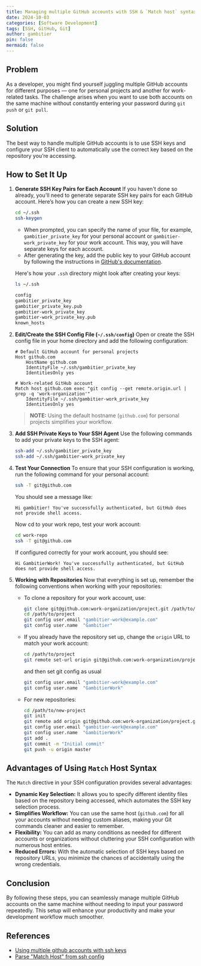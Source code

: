 ```yaml
---
title: Managing multiple GitHub accounts with SSH & `Match host` syntax
date: 2024-10-03
categories: [Software Development]
tags: [SSH, GitHub, Git]
author: gambitier
pin: false
mermaid: false
---
```


## Problem
As a developer, you might find yourself juggling multiple GitHub accounts for different purposes — one for personal projects and another for work-related tasks. The challenge arises when you want to use both accounts on the same machine without constantly entering your password during `git push` or `git pull`.

## Solution
The best way to handle multiple GitHub accounts is to use SSH keys and configure your SSH client to automatically use the correct key based on the repository you’re accessing.

## How to Set It Up

1. **Generate SSH Key Pairs for Each Account**
   If you haven't done so already, you'll need to generate separate SSH key pairs for each GitHub account. Here’s how you can create a new SSH key:

   ```bash
   cd ~/.ssh 
   ssh-keygen
   ```

   - When prompted, you can specify the name of your file, for example, `gambitier_private_key` for your personal account or `gambitier-work_private_key` for your work account. This way, you will have separate keys for each account.
   - After generating the key, add the public key to your GitHub account by following the instructions in [GitHub's documentation](https://docs.github.com/en/authentication/connecting-to-github-with-ssh/adding-a-new-ssh-key-to-your-github-account).

   Here's how your `.ssh` directory might look after creating your keys:

   ```bash
   ls ~/.ssh 
   
   config
   gambitier_private_key
   gambitier_private_key.pub
   gambitier-work_private_key
   gambitier-work_private_key.pub
   known_hosts
   ```

2. **Edit/Create the SSH Config File (`~/.ssh/config`)**
   Open or create the SSH config file in your home directory and add the following configuration:

   ```
   # Default GitHub account for personal projects
   Host github.com
       HostName github.com
       IdentityFile ~/.ssh/gambitier_private_key
       IdentitiesOnly yes

   # Work-related GitHub account
   Match host github.com exec "git config --get remote.origin.url | grep -q 'work-organization'"
       IdentityFile ~/.ssh/gambitier-work_private_key
       IdentitiesOnly yes
   ```

   > **NOTE:** Using the default hostname (`github.com`) for personal projects simplifies your workflow.

3. **Add SSH Private Keys to Your SSH Agent**
   Use the following commands to add your private keys to the SSH agent:

   ```bash
   ssh-add ~/.ssh/gambitier_private_key
   ssh-add ~/.ssh/gambitier-work_private_key
   ```

4. **Test Your Connection**
   To ensure that your SSH configuration is working, run the following command for your personal account:

   ```bash
   ssh -T git@github.com
   ```

   You should see a message like:

   ```plaintext
   Hi gambitier! You've successfully authenticated, but GitHub does not provide shell access.
   ```

   Now cd to your work repo, test your work account:

   ```bash
   cd work-repo
   ssh -T git@github.com
   ```

   If configured correctly for your work account, you should see:

   ```
   Hi GambitierWork! You've successfully authenticated, but GitHub does not provide shell access.
   ```

5. **Working with Repositories**
   Now that everything is set up, remember the following conventions when working with your repositories:

   - To clone a repository for your work account, use:
     ```bash
     git clone git@github.com:work-organization/project.git /path/to/project
     cd /path/to/project
     git config user.email "gambitier-work@example.com"
     git config user.name  "Gambitier"
     ```

   - If you already have the repository set up, change the `origin` URL to match your work account:
     ```bash
     cd /path/to/project
     git remote set-url origin git@github.com:work-organization/project.git
     ```
     
     and then set git config as usual
     ```bash
     git config user.email "gambitier-work@example.com"
     git config user.name  "GambitierWork"
     ```

   - For new repositories:
     ```bash
     cd /path/to/new-project
     git init
     git remote add origin git@github.com:work-organization/project.git
     git config user.email "gambitier-work@example.com"
     git config user.name  "GambitierWork"
     git add .
     git commit -m "Initial commit"
     git push -u origin master
     ```

## Advantages of Using `Match` Host Syntax
The `Match` directive in your SSH configuration provides several advantages:

- **Dynamic Key Selection:** It allows you to specify different identity files based on the repository being accessed, which automates the SSH key selection process.
- **Simplifies Workflow:** You can use the same host (`github.com`) for all your accounts without needing custom aliases, making your Git commands cleaner and easier to remember.
- **Flexibility:** You can add as many conditions as needed for different accounts or organizations without cluttering your SSH configuration with numerous host entries.
- **Reduced Errors:** With the automatic selection of SSH keys based on repository URLs, you minimize the chances of accidentally using the wrong credentials.

## Conclusion
By following these steps, you can seamlessly manage multiple GitHub accounts on the same machine without needing to input your password repeatedly. This setup will enhance your productivity and make your development workflow much smoother.

## References
- [Using multiple github accounts with ssh keys](https://gist.github.com/oanhnn/80a89405ab9023894df7)
- [Parse "Match Host" from ssh config](https://github.com/Microsoft/vscode-remote-release/issues/37)
